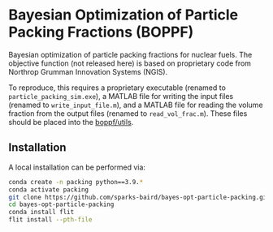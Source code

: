 # Bayesian Optimization of Particle Packing Fractions (BOPPF)

Bayesian optimization of particle packing fractions for nuclear fuels. The objective function (not released here) is based on proprietary code from Northrop Grumman Innovation Systems (NGIS).

To reproduce, this requires a proprietary executable (renamed to
`particle_packing_sim.exe`), a MATLAB file
for writing the input files (renamed to `write_input_file.m`), and a MATLAB file for reading the volume fraction from
the output files (renamed to `read_vol_frac.m`). These files should be placed into the [boppf/utils](boppf/utils).

## Installation

A local installation can be performed via:
```bash
conda create -n packing python==3.9.*
conda activate packing
git clone https://github.com/sparks-baird/bayes-opt-particle-packing.git
cd bayes-opt-particle-packing
conda install flit
flit install --pth-file
```
